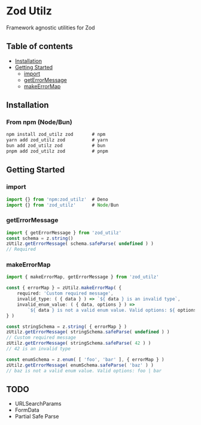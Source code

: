 # Zod Utilz
Framework agnostic utilities for Zod

## Table of contents
- [Installation](#installation)
- [Getting Started](#getting-started)
  - [import](#import)
  - [getErrorMessage](#geterrormessage)
  - [makeErrorMap](#makeerrormap)
  <!-- - [URLSearchParams](#urlsearchparams) -->
  <!-- - [FormData](#formdata) -->
  <!-- - [Partial Safe Parse](#partial-safe-parse) -->

## Installation

### From npm (Node/Bun)
```ts
npm install zod_utilz zod       # npm
yarn add zod_utilz zod          # yarn
bun add zod_utilz zod           # bun
pnpm add zod_utilz zod          # pnpm
```

## Getting Started

### import
```ts
import {} from 'npm:zod_utilz'  # Deno
import {} from 'zod_utilz'      # Node/Bun
```

### getErrorMessage
```ts
import { getErrorMessage } from 'zod_utilz'
const schema = z.string()
zUtilz.getErrorMessage( schema.safeParse( undefined ) )
// Required
```

### makeErrorMap
```ts
import { makeErrorMap, getErrorMessage } from 'zod_utilz'

const { errorMap } = zUtilz.makeErrorMap( {
    required: 'Custom required message',
    invalid_type: ( { data } ) => `${ data } is an invalid type`,
    invalid_enum_value: ( { data, options } ) =>
        `${ data } is not a valid enum value. Valid options: ${ options?.join( ' | ' ) } `,
} )

const stringSchema = z.string( { errorMap } )
zUtilz.getErrorMessage( stringSchema.safeParse( undefined ) )
// Custom required message
zUtilz.getErrorMessage( stringSchema.safeParse( 42 ) )
// 42 is an invalid type

const enumSchema = z.enum( [ 'foo', 'bar' ], { errorMap } )
zUtilz.getErrorMessage( enumSchema.safeParse( 'baz' ) )
// baz is not a valid enum value. Valid options: foo | bar
```

<!-- ### URLSearchParams -->
<!-- https://gist.github.com/JacobWeisenburger/9256eae415f6b0a04b718d633266a4e0 -->

<!-- ### FormData -->

<!-- ### Partial Safe Parse -->
<!-- https://gist.github.com/JacobWeisenburger/d5dbb4d5bcbb287b7661061a78536423 -->

## TODO
- URLSearchParams
- FormData
- Partial Safe Parse